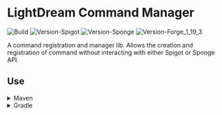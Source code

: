 # LightDream Command Manager

![Build](../../actions/workflows/build.yml/badge.svg)
![Version-Spigot](https://img.shields.io/badge/Version%20Spigot-2.5.1-red.svg)
![Version-Sponge](https://img.shields.io/badge/Version%20Sponge-1.4.1-red.svg)
![Version-Forge_1_19_3](https://img.shields.io/badge/Version%20Forge%201.19.3-1.0.1-red.svg)

A command registration and manager lib. Allows the creation and registration of command without interacting with either
Spigot or Sponge API.

## Use

<details>
  <summary>Maven</summary>

```xml

<repositories>
    <repository>
        <id>lightdream-repo</id>
        <url>https://repo.lightdream.dev/</url>
    </repository>
    <!-- Other repositories -->
</repositories>
```

```xml

<dependencies>
    <dependency>
        <groupId>dev.lightdream</groupId>
        <artifactId>CommandManager-Spigot</artifactId>
        <version>2.5.1</version>
    </dependency>
    <dependency>
        <groupId>dev.lightdream</groupId>
        <artifactId>CommandManager-Sponge</artifactId>
        <version>1.4.1</version>
    </dependency>
    <dependency>
        <groupId>dev.lightdream</groupId>
        <artifactId>CommandManager-Forge_1_19_3</artifactId>
        <version>1.0.1</version>
    </dependency>
    <!-- Other dependencies -->
</dependencies>
```
</details>

<details>
  <summary>Gradle</summary>

```groovy
repositories {
    maven { url "https://repo.lightdream.dev/" }

    // Other repositories
}

dependencies {
    implementation "dev.lightdream:CommandManager-Spigot:2.5.1"
    implementation "dev.lightdream:CommandManager-Sponge:1.4.1"
    implementation "dev.lightdream:CommandManager-Forge_1_19_3:1.0.1"

    // Other dependencies
}
```
</details>
